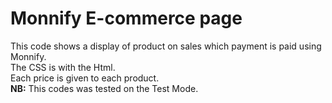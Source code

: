 <h1>Monnify E-commerce page</h1>
This code shows a display of product on sales which payment is paid using Monnify.<br>
The CSS is with the Html.<br>
Each price is given to each product.<br>
<b>NB:</b> This codes was tested on the Test Mode.
